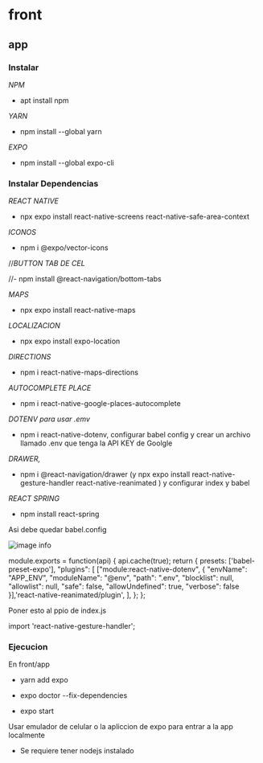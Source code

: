 # front

## app

### Instalar

*NPM*

- apt install npm

*YARN*

- npm install --global yarn

*EXPO*

- npm install --global expo-cli

### Instalar Dependencias

*REACT NATIVE* 

- npx expo install react-native-screens react-native-safe-area-context

*ICONOS*

- npm i @expo/vector-icons

//*BUTTON TAB DE CEL*

//- npm install @react-navigation/bottom-tabs

*MAPS*

- npx expo install react-native-maps

*LOCALIZACION*

- npx expo install expo-location

*DIRECTIONS*

- npm i react-native-maps-directions

*AUTOCOMPLETE PLACE*

- npm i react-native-google-places-autocomplete

*DOTENV para usar .emv*
- npm i react-native-dotenv, configurar babel config y crear un archivo llamado
.env que tenga la API KEY de Goolgle

*DRAWER,*
- npm i @react-navigation/drawer (y npx expo install react-native-gesture-handler react-native-reanimated ) y configurar index y babel

*REACT SPRING*
- npm install react-spring

Asi debe quedar babel.config

![image info](.app/assets/babel.png)


module.exports = function(api) {
  api.cache(true);
  return {
    presets: ['babel-preset-expo'],
    "plugins": [
      ["module:react-native-dotenv", {
        "envName": "APP_ENV",
        "moduleName": "@env",
        "path": ".env",
        "blocklist": null,
        "allowlist": null,
        "safe": false,
        "allowUndefined": true,
        "verbose": false
      }],'react-native-reanimated/plugin',
    ],
  };
};


Poner esto al ppio de index.js

import 'react-native-gesture-handler';

### Ejecucion 

En front/app

- yarn add expo

- expo doctor --fix-dependencies

- expo start

Usar emulador de celular o la apliccion de expo para entrar a la app localmente

- Se requiere tener nodejs instalado
